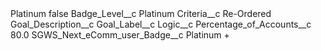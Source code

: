 <?xml version="1.0" encoding="UTF-8"?>
<CustomMetadata xmlns="http://soap.sforce.com/2006/04/metadata" xmlns:xsi="http://www.w3.org/2001/XMLSchema-instance" xmlns:xsd="http://www.w3.org/2001/XMLSchema">
    <label>Platinum</label>
    <protected>false</protected>
    <values>
        <field>Badge_Level__c</field>
        <value xsi:type="xsd:string">Platinum</value>
    </values>
    <values>
        <field>Criteria__c</field>
        <value xsi:type="xsd:string">Re-Ordered</value>
    </values>
    <values>
        <field>Goal_Description__c</field>
        <value xsi:nil="true"/>
    </values>
    <values>
        <field>Goal_Label__c</field>
        <value xsi:nil="true"/>
    </values>
    <values>
        <field>Logic__c</field>
        <value xsi:nil="true"/>
    </values>
    <values>
        <field>Percentage_of_Accounts__c</field>
        <value xsi:type="xsd:double">80.0</value>
    </values>
    <values>
        <field>SGWS_Next_eComm_user_Badge__c</field>
        <value xsi:type="xsd:string">Platinum +</value>
    </values>
</CustomMetadata>

